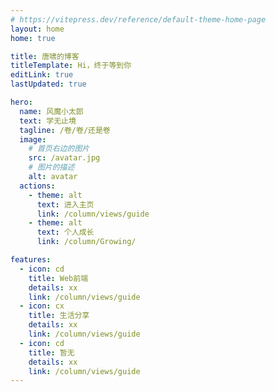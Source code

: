 ```yaml
---
# https://vitepress.dev/reference/default-theme-home-page
layout: home
home: true

title: 唐啸的博客
titleTemplate: Hi，终于等到你
editLink: true
lastUpdated: true

hero:
  name: 风魔小太郎
  text: 学无止境
  tagline: /卷/卷/还是卷
  image:
    # 首页右边的图片
    src: /avatar.jpg
    # 图片的描述
    alt: avatar
  actions:
    - theme: alt
      text: 进入主页
      link: /column/views/guide
    - theme: alt
      text: 个人成长
      link: /column/Growing/

features:
  - icon: cd
    title: Web前端
    details: xx
    link: /column/views/guide
  - icon: cx
    title: 生活分享
    details: xx
    link: /column/views/guide
  - icon: cd
    title: 暂无
    details: xx
    link: /column/views/guide
---
```

